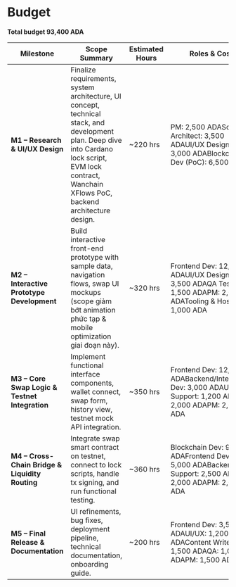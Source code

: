 # Budget

**Total budget 93,400 ADA**

<table><thead><tr><th>Milestone</th><th width="256">Scope Summary</th><th width="102">Estimated Hours</th><th>Roles &#x26; Cost</th><th>Total ADA</th></tr></thead><tbody><tr><td><strong>M1 – Research &#x26; UI/UX Design</strong></td><td>Finalize requirements, system architecture, UI concept, technical stack, and development plan. Deep dive into Cardano lock script, EVM lock contract, Wanchain XFlows PoC, backend architecture design.</td><td>~220 hrs</td><td>PM: 2,500 ADASolution Architect: 3,500 ADAUI/UX Designer: 3,000 ADABlockchain Dev (PoC): 6,500 ADA</td><td><strong>15,500 ADA</strong></td></tr><tr><td><strong>M2 – Interactive Prototype Development</strong></td><td>Build interactive front-end prototype with sample data, navigation flows, swap UI mockups (scope giảm bớt animation phức tạp &#x26; mobile optimization giai đoạn này).</td><td>~320 hrs</td><td>Frontend Dev: 12,000 ADAUI/UX Designer: 3,500 ADAQA Tester: 1,500 ADAPM: 2,000 ADATooling &#x26; Hosting: 1,000 ADA</td><td><strong>20,000 ADA</strong></td></tr><tr><td><strong>M3 – Core Swap Logic &#x26; Testnet Integration</strong></td><td>Implement functional interface components, wallet connect, swap form, history view, testnet mock API integration.</td><td>~350 hrs</td><td>Frontend Dev: 12,000 ADABackend/Integration Dev: 3,000 ADAUI/UX Support: 1,200 ADAQA: 2,000 ADAPM: 2,000 ADA</td><td><strong>20,200 ADA</strong></td></tr><tr><td><strong>M4 – Cross-Chain Bridge &#x26; Liquidity Routing</strong></td><td>Integrate swap smart contract on testnet, connect to lock scripts, handle tx signing, and run functional testing.</td><td>~360 hrs</td><td>Blockchain Dev: 9,000 ADAFrontend Dev: 5,000 ADABackend Support: 2,500 ADAQA: 2,000 ADAPM: 2,000 ADA</td><td><strong>20,500 ADA</strong></td></tr><tr><td><strong>M5 – Final Release &#x26; Documentation</strong></td><td>UI refinements, bug fixes, deployment pipeline, technical documentation, onboarding guide.</td><td>~200 hrs</td><td>Frontend Dev: 3,500 ADAUI/UX: 1,200 ADAContent Writer: 1,500 ADAQA: 1,000 ADAPM: 1,500 ADA</td><td><strong>7,200 ADA</strong></td></tr></tbody></table>
